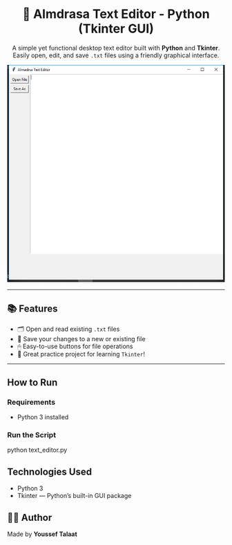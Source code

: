 <h1 align="center">📝 Almdrasa Text Editor - Python (Tkinter GUI)</h1>

<p align="center">
  A simple yet functional desktop text editor built with <strong>Python</strong> and <strong>Tkinter</strong>.  
  Easily open, edit, and save <code>.txt</code> files using a friendly graphical interface.
</p>

<p align="center">
  <img src="screenshot.png" width="600" alt="Text Editor Screenshot"/>
</p>

---

<h2>📚 Features</h2>
<ul>
  <li>🗂 Open and read existing <code>.txt</code> files</li>
  <li>💾 Save your changes to a new or existing file</li>
  <li>🖱 Easy-to-use buttons for file operations</li>
  <li>🧠 Great practice project for learning <code>Tkinter</code>!</li>
</ul>

---

<h2>How to Run</h2>

<h3>Requirements</h3>
<ul>
  <li>Python 3 installed</li>
</ul>

<h3>Run the Script</h3>
python text_editor.py

<h2>Technologies Used</h2>
 <ul>
 <li>Python 3</li>
 <li>Tkinter — Python’s built-in GUI package</li>
 </ul>
<h2>👨‍💻 Author</h2> <p>Made by <strong>Youssef Talaat</strong></p> 
